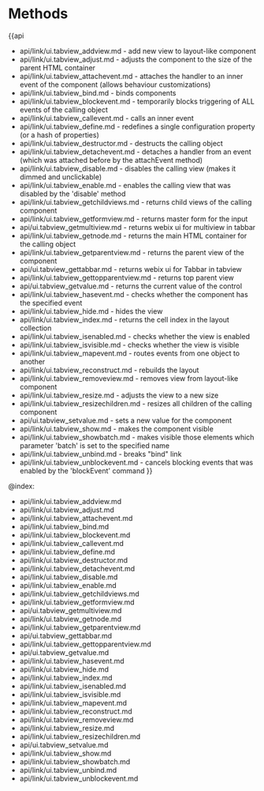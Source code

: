 Methods
=======

{{api
- api/link/ui.tabview_addview.md - add new view to layout-like component
- api/link/ui.tabview_adjust.md - adjusts the component to the size of the parent HTML container
- api/link/ui.tabview_attachevent.md - attaches the handler to an inner event of the component (allows behaviour customizations)
- api/link/ui.tabview_bind.md - binds components
- api/link/ui.tabview_blockevent.md - temporarily blocks triggering of ALL events of the calling object
- api/link/ui.tabview_callevent.md - calls an inner event
- api/link/ui.tabview_define.md - redefines a single configuration property (or a hash of properties)
- api/link/ui.tabview_destructor.md - destructs the calling object
- api/link/ui.tabview_detachevent.md - detaches a handler from an event (which was attached before by the attachEvent method)
- api/link/ui.tabview_disable.md - disables the calling view (makes it dimmed and unclickable)
- api/link/ui.tabview_enable.md - enables the calling view that was disabled by the 'disable' method
- api/link/ui.tabview_getchildviews.md - returns child views of the calling component
- api/link/ui.tabview_getformview.md - returns master form for the input
- api/ui.tabview_getmultiview.md - returns webix ui for multiview in tabbar
- api/link/ui.tabview_getnode.md - returns the main HTML container for the calling object
- api/link/ui.tabview_getparentview.md - returns the parent view of the component
- api/ui.tabview_gettabbar.md - returns webix ui for Tabbar in tabview
- api/link/ui.tabview_gettopparentview.md - returns top parent view
- api/ui.tabview_getvalue.md - returns the current value of the control
- api/link/ui.tabview_hasevent.md - checks whether the component has the specified event
- api/link/ui.tabview_hide.md - hides the view
- api/link/ui.tabview_index.md - returns the cell index in the layout collection
- api/link/ui.tabview_isenabled.md - checks whether the view is enabled
- api/link/ui.tabview_isvisible.md - checks whether the view is visible
- api/link/ui.tabview_mapevent.md - routes events from one object to another
- api/link/ui.tabview_reconstruct.md - rebuilds the layout
- api/link/ui.tabview_removeview.md - removes view from layout-like component
- api/link/ui.tabview_resize.md - adjusts the view to a new size
- api/link/ui.tabview_resizechildren.md - resizes all children of the calling component
- api/ui.tabview_setvalue.md - sets a new value for the component
- api/link/ui.tabview_show.md - makes the component visible
- api/link/ui.tabview_showbatch.md - makes visible those elements which parameter 'batch' is set to the specified name
- api/link/ui.tabview_unbind.md - breaks "bind" link
- api/link/ui.tabview_unblockevent.md - cancels blocking events that was enabled by the 'blockEvent' command
}}

@index:
- api/link/ui.tabview_addview.md
- api/link/ui.tabview_adjust.md
- api/link/ui.tabview_attachevent.md
- api/link/ui.tabview_bind.md
- api/link/ui.tabview_blockevent.md
- api/link/ui.tabview_callevent.md
- api/link/ui.tabview_define.md
- api/link/ui.tabview_destructor.md
- api/link/ui.tabview_detachevent.md
- api/link/ui.tabview_disable.md
- api/link/ui.tabview_enable.md
- api/link/ui.tabview_getchildviews.md
- api/link/ui.tabview_getformview.md
- api/ui.tabview_getmultiview.md
- api/link/ui.tabview_getnode.md
- api/link/ui.tabview_getparentview.md
- api/ui.tabview_gettabbar.md
- api/link/ui.tabview_gettopparentview.md
- api/ui.tabview_getvalue.md
- api/link/ui.tabview_hasevent.md
- api/link/ui.tabview_hide.md
- api/link/ui.tabview_index.md
- api/link/ui.tabview_isenabled.md
- api/link/ui.tabview_isvisible.md
- api/link/ui.tabview_mapevent.md
- api/link/ui.tabview_reconstruct.md
- api/link/ui.tabview_removeview.md
- api/link/ui.tabview_resize.md
- api/link/ui.tabview_resizechildren.md
- api/ui.tabview_setvalue.md
- api/link/ui.tabview_show.md
- api/link/ui.tabview_showbatch.md
- api/link/ui.tabview_unbind.md
- api/link/ui.tabview_unblockevent.md


